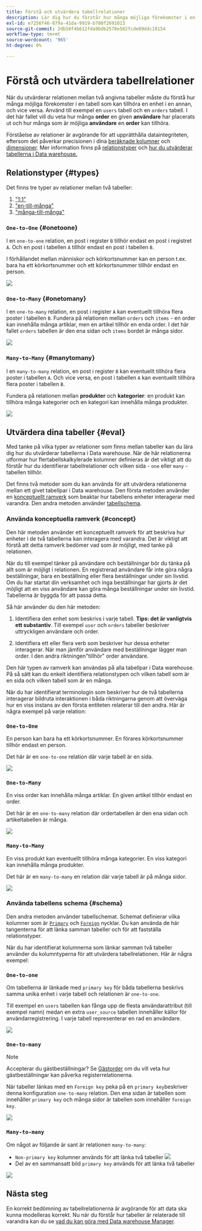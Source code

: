 ```yaml
---
title: Förstå och utvärdera tabellrelationer
description: Lär dig hur du förstår hur många möjliga förekomster i en tabell som kan tillhöra en enhet i en annan.
exl-id: e7256f46-879a-41da-9919-b700f2691013
source-git-commit: 2db58f4b612fda9bdb2570e582fcde89ddc18154
workflow-type: tm+mt
source-wordcount: '965'
ht-degree: 0%

---
```


# Förstå och utvärdera tabellrelationer

När du utvärderar relationen mellan två angivna tabeller måste du förstå hur många möjliga förekomster i en tabell som kan tillhöra en enhet i en annan, och vice versa. Använd till exempel en `users` tabell och en `orders` tabell. I det här fallet vill du veta hur många **order** en given **användare** har placerats ut och hur många som är möjliga **användare** en **order** kan tillhöra.

Förståelse av relationer är avgörande för att upprätthålla dataintegriteten, eftersom det påverkar precisionen i dina [beräknade kolumner](../data-warehouse-mgr/creating-calculated-columns.md) och [dimensioner](../data-warehouse-mgr/manage-data-dimensions-metrics.md). Mer information finns på [relationstyper](#types) och [hur du utvärderar tabellerna i Data warehouse.](#eval)

## Relationstyper {#types}

Det finns tre typer av relationer mellan två tabeller:

1. [&quot;1:1&quot;](#onetoone)
1. [&quot;en-till-många&quot;](#onetomany)
1. [&quot;många-till-många&quot;](#manytomany)

### `One-to-One` {#onetoone}

I en `one-to-one` relation, en post i register `B` tillhör endast en post i registret `A`. Och en post i tabellen `A` tillhör endast en post i tabellen `B`.

I förhållandet mellan människor och körkortsnummer kan en person t.ex. bara ha ett körkortsnummer och ett körkortsnummer tillhör endast en person.

![](../../assets/one-to-one.png)

### `One-to-Many` {#onetomany}

I en `one-to-many` relation, en post i register `A` kan eventuellt tillhöra flera poster i tabellen `B`. Fundera på relationen mellan `orders` och `items` - en order kan innehålla många artiklar, men en artikel tillhör en enda order. I det här fallet `orders` tabellen är den ena sidan och `items` bordet är många sidor.

![](../../assets/one-to-many_001.png)

### `Many-to-Many` {#manytomany}

I en `many-to-many` relation, en post i register `B` kan eventuellt tillhöra flera poster i tabellen `A`. Och vice versa, en post i tabellen `A` kan eventuellt tillhöra flera poster i tabellen `B`.

Fundera på relationen mellan **produkter** och **kategorier**: en produkt kan tillhöra många kategorier och en kategori kan innehålla många produkter.

![](../../assets/many-to-many.png)

## Utvärdera dina tabeller {#eval}

Med tanke på vilka typer av relationer som finns mellan tabeller kan du lära dig hur du utvärderar tabellerna i Data warehouse. När de här relationerna utformar hur flertabellskalkylerade kolumner definieras är det viktigt att du förstår hur du identifierar tabellrelationer och vilken sida - `one` eller `many` - tabellen tillhör.

Det finns två metoder som du kan använda för att utvärdera relationerna mellan ett givet tabellpar i Data warehouse. Den första metoden använder en [konceptuellt ramverk](#concept) som beaktar hur tabellens enheter interagerar med varandra. Den andra metoden använder [tabellschema](#schema).

### Använda konceptuella ramverk {#concept}

Den här metoden använder ett konceptuellt ramverk för att beskriva hur enheter i de två tabellerna kan interagera med varandra. Det är viktigt att förstå att detta ramverk bedömer vad som är möjligt, med tanke på relationen.

När du till exempel tänker på användare och beställningar bör du tänka på allt som är möjligt i relationen. En registrerad användare får inte göra några beställningar, bara en beställning eller flera beställningar under sin livstid. Om du har startat din verksamhet och inga beställningar har gjorts är det möjligt att en viss användare kan göra många beställningar under sin livstid. Tabellerna är byggda för att passa detta.

Så här använder du den här metoden:

1. Identifiera den enhet som beskrivs i varje tabell. **Tips: det är vanligtvis ett substantiv**. Till exempel `user` och `orders` tabeller beskriver uttryckligen användare och order.

1. Identifiera ett eller flera verb som beskriver hur dessa enheter interagerar. När man jämför användare med beställningar lägger man order. I den andra riktningen&quot;tillhör&quot; order användare.

Den här typen av ramverk kan användas på alla tabellpar i Data warehouse. På så sätt kan du enkelt identifiera relationstypen och vilken tabell som är en sida och vilken tabell som är en många.

När du har identifierat terminologin som beskriver hur de två tabellerna interagerar bildruta interaktionen i båda riktningarna genom att överväga hur en viss instans av den första entiteten relaterar till den andra. Här är några exempel på varje relation:

### `One-to-One`

En person kan bara ha ett körkortsnummer. En förares körkortsnummer tillhör endast en person.

Det här är en `one-to-one` relation där varje tabell är en sida.

![](../../assets/one-to-one3.png)

### `One-to-Many`

En viss order kan innehålla många artiklar. En given artikel tillhör endast en order.

Det här är en `one-to-many` relation där ordertabellen är den ena sidan och artikeltabellen är många.

![](../../assets/one-to-many3.png)

### `Many-to-Many`

En viss produkt kan eventuellt tillhöra många kategorier. En viss kategori kan innehålla många produkter.

Det här är en `many-to-many` en relation där varje tabell är på många sidor.

![](../../assets/many-to-many3.png)

### Använda tabellens schema {#schema}

Den andra metoden använder tabellschemat. Schemat definierar vilka kolumner som är [`Primary`](https://en.wikipedia.org/wiki/Unique_key) och [`Foreign`](https://en.wikipedia.org/wiki/Foreign_key) nycklar. Du kan använda de här tangenterna för att länka samman tabeller och för att fastställa relationstyper.

När du har identifierat kolumnerna som länkar samman två tabeller använder du kolumntyperna för att utvärdera tabellrelationen. Här är några exempel:

### `One-to-one`

Om tabellerna är länkade med `primary key` för båda tabellerna beskrivs samma unika enhet i varje tabell och relationen är `one-to-one`.

Till exempel en `users` tabellen kan fånga upp de flesta användarattribut (till exempel namn) medan en extra `user_source` tabellen innehåller källor för användarregistrering. I varje tabell representerar en rad en användare.

![](../../assets/one-to-one1.png)

### `One-to-many`

>[!NOTE]
>
>Accepterar du gästbeställningar? Se [Gästorder](../data-warehouse-mgr/guest-orders.md) om du vill veta hur gästbeställningar kan påverka registerrelationerna.

När tabeller länkas med en `Foreign key` peka på en `primary key`beskriver denna konfiguration `one-to-many` relation. Den ena sidan är tabellen som innehåller `primary key` och många sidor är tabellen som innehåller `foreign key`.

![](../../assets/one-to-many1.png)

### `Many-to-many`

Om något av följande är sant är relationen `many-to-many`:

* `Non-primary key` kolumner används för att länka två tabeller
   ![](../../assets/many-to-many1.png)
* Del av en sammansatt bild `primary key` används för att länka två tabeller

![](../../assets/many-to-mnay2.png)

## Nästa steg

En korrekt bedömning av tabellrelationerna är avgörande för att data ska kunna modelleras korrekt. Nu när du förstår hur tabeller är relaterade till varandra kan du se [vad du kan göra med Data warehouse Manager](../data-warehouse-mgr/tour-dwm.md).
